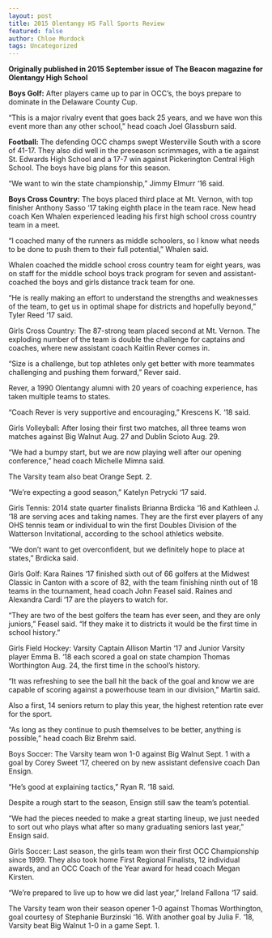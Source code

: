 ```yaml
---
layout: post
title: 2015 Olentangy HS Fall Sports Review
featured: false
author: Chloe Murdock
tags: Uncategorized
---
```


**Originally published in 2015 September issue of The Beacon magazine for Olentangy High School**

**Boys Golf:** After players came up to par in OCC’s, the boys prepare to dominate in the Delaware County Cup.

“This is a major rivalry event that goes back 25 years, and we have won this event more than any other school,” head coach Joel Glassburn said.

**Football:** The defending OCC champs swept Westerville South with a score of 41-17. They also did well in the preseason scrimmages, with a tie against St. Edwards High School and a 17-7 win against Pickerington Central High School. The boys have big plans for this season.

“We want to win the state championship,” Jimmy Elmurr ‘16 said.

**Boys Cross Country:** The boys placed third place at Mt. Vernon, with top finisher Anthony Sasso ‘17 taking eighth place in the team race. New head coach Ken Whalen experienced leading his first high school cross country team in a meet.

“I coached many of the runners as middle schoolers, so I know what needs to be done to push them to their full potential,” Whalen said.

Whalen coached the middle school cross country team for eight years, was on staff for the middle school boys track program for seven and assistant-coached the boys and girls distance track team for one.

“He is really making an effort to understand the strengths and weaknesses of the team, to get us in optimal shape for districts and hopefully beyond,” Tyler Reed ‘17 said.

Girls Cross Country: The 87-strong team placed second at Mt. Vernon. The exploding number of the team is double the challenge for captains and coaches, where new assistant coach Kaitlin Rever comes in.

“Size is a challenge, but top athletes only get better with more teammates challenging and pushing them forward,” Rever said.

Rever, a 1990 Olentangy alumni with 20 years of coaching experience, has taken multiple teams to states.

“Coach Rever is very supportive and encouraging,” Krescens K. ‘18 said.

Girls Volleyball: After losing their first two matches, all three teams won matches against Big Walnut Aug. 27 and Dublin Scioto Aug. 29.

“We had a bumpy start, but we are now playing well after our opening conference,” head coach Michelle Mimna said.

The Varsity team also beat Orange Sept. 2.

“We’re expecting a good season,” Katelyn Petrycki ‘17 said.

Girls Tennis:  2014 state quarter finalists Brianna Brdicka ‘16 and Kathleen J. ‘18 are serving aces and taking names. They are the first ever players of any OHS tennis team or individual to win the first Doubles Division of the Watterson Invitational, according to the school athletics website.

“We don’t want to get overconfident, but we definitely hope to place at states,” Brdicka said.

Girls Golf: Kara Raines ‘17 finished sixth out of 66 golfers at the Midwest Classic in Canton with a score of 82, with the team finishing ninth out of 18 teams in the tournament, head coach John Feasel said. Raines and Alexandra Cardi ‘17 are the players to watch for.

“They are two of the best golfers the team has ever seen, and they are only juniors,” Feasel said. “If they make it to districts it would be the first time in school history.”

Girls Field Hockey: Varsity Captain Allison Martin ‘17 and Junior Varsity player Emma B. ‘18 each scored a goal on state champion Thomas Worthington Aug. 24, the first time in the school’s history.

“It was refreshing to see the ball hit the back of the goal and know we are capable of scoring against a powerhouse team in our division,” Martin said.

Also a first, 14 seniors return to play this year, the highest retention rate ever for the sport.

“As long as they continue to push themselves to be better, anything is possible,” head coach Biz Brehm said.

Boys Soccer: The Varsity team won 1-0 against Big Walnut Sept. 1 with a goal by Corey Sweet ‘17, cheered on by new assistant defensive coach Dan Ensign.

“He’s good at explaining tactics,” Ryan R. ‘18 said.

Despite a rough start to the season, Ensign still saw the team’s potential.

“We had the pieces needed to make a great starting lineup, we just needed to sort out who plays what after so many graduating seniors last year,” Ensign said.

Girls Soccer: Last season, the girls team won their first OCC Championship since 1999. They also took home First Regional Finalists, 12 individual awards, and an OCC Coach of the Year award for head coach Megan Kirsten.

“We’re prepared to live up to how we did last year,” Ireland Fallona ‘17 said.

The Varsity team won their season opener 1-0 against Thomas Worthington, goal courtesy of Stephanie Burzinski ‘16. With another goal by Julia F. ‘18, Varsity beat Big Walnut 1-0 in a game Sept. 1.
